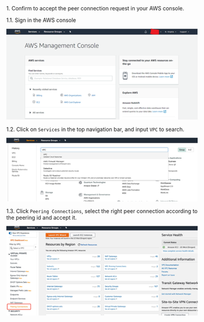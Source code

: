 <NavColumns>
<NavColumn>
<ColumnTitle>1. Confirm to accept the peer connection request in your AWS console. </ColumnTitle>

1.1. Sign in the AWS console

![sign-in-aws](/peering/img/sign-in-aws.png)

1.2. Click on `Services` in the top navigation bar, and input `VPC` to search.

![services](/peering/img/vpc-search.jpg)

1.3. Click `Peering Connections`,  select the right peer connection according to the peering id and accept it.

![accept](/peering/img/accept-peering.jpg)

</NavColumn>
</NavColumns>

